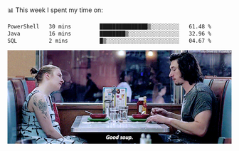 📊 This week I spent my time on:
<!--START_SECTION:waka-->
```text
PowerShell   30 mins         ███████████████▒░░░░░░░░░   61.48 % 
Java         16 mins         ████████▒░░░░░░░░░░░░░░░░   32.96 % 
SQL          2 mins          █▒░░░░░░░░░░░░░░░░░░░░░░░   04.67 % 
```
<!--END_SECTION:waka-->


![](goodSoup.gif)
